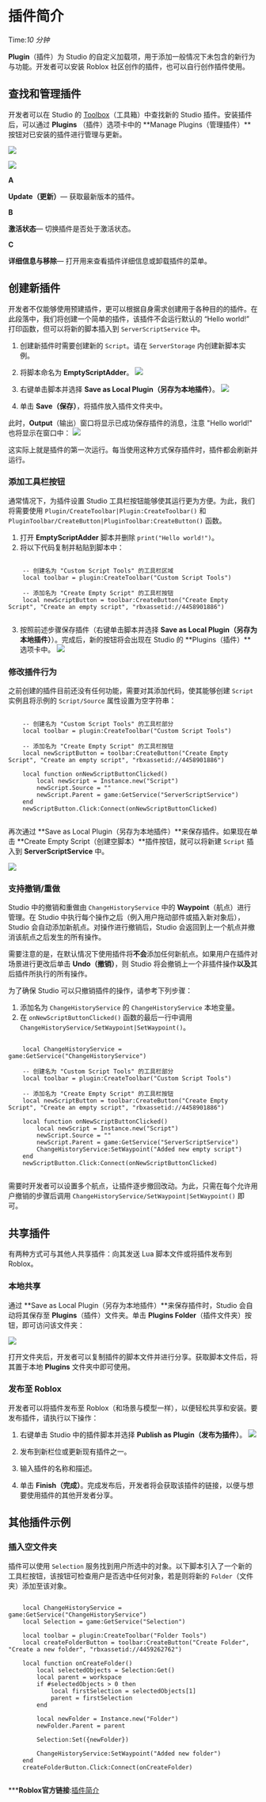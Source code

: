 # 插件简介 
Time:<em>10  分钟</em>

**Plugin**（插件）为 Studio 的自定义加载项，用于添加一般情况下未包含的新行为与功能。开发者可以安装 Roblox 社区创作的插件，也可以自行创作插件使用。

## 查找和管理插件

开发者可以在 Studio 的 [Toolbox](/resources/studio/Toolbox)（工具箱）中查找新的 Studio 插件。安装插件后，可以通过 **Plugins** （插件）选项卡中的 **Manage Plugins（管理插件）**按钮对已安装的插件进行管理与更新。

![](https://developer.roblox.com/assets/bltea914415df398088/Plugin-Manage-Plugins-1.png)

 ![](https://developer.roblox.com/assets/bltcd91725bac69494c/Plugin-Manage-Plugins.png)



**A**

**Update（更新）**— 获取最新版本的插件。 

**B**

**激活状态**— 切换插件是否处于激活状态。 

**C**

**详细信息与移除**— 打开用来查看插件详细信息或卸载插件的菜单。 

## 创建新插件

开发者不仅能够使用预建插件，更可以根据自身需求创建用于各种目的的插件。在此段落中，我们将创建一个简单的插件，该插件不会运行默认的 “Hello world!” 打印函数，但可以将新的脚本插入到 `ServerScriptService` 中。

  1. 创建新插件时需要创建新的 `Script`。请在 `ServerStorage` 内创建新脚本实例。
  2. 将脚本命名为 **EmptyScriptAdder**。
![](https://developer.roblox.com/assets/blt73ad22e9667cbfd0/Plugin-Empty-Script-Adder.png)



  3. 右键单击脚本并选择 **Save as Local Plugin（另存为本地插件）**。
![](https://developer.roblox.com/assets/blt18d7324025e3f2ec/Save-Local-Plugin.png)



  4. 单击 **Save（保存）**，将插件放入插件文件夹中。

此时，**Output**（输出）窗口将显示已成功保存插件的消息，注意 "Hello world!" 也将显示在窗口中： ![](https://developer.roblox.com/assets/blt7f64617cff9bae7d/Plugin-Hello-World-Output.png)



这实际上就是插件的第一次运行。每当使用这种方式保存插件时，插件都会刷新并运行。

### 添加工具栏按钮

通常情况下，为插件设置 Studio 工具栏按钮能够使其运行更为方便。为此，我们将需要使用 `Plugin/CreateToolbar|Plugin:CreateToolbar()` 和 `PluginToolbar/CreateButton|PluginToolbar:CreateButton()` 函数。

  1. 打开 **EmptyScriptAdder** 脚本并删除 `print("Hello world!")`。
  2. 将以下代码复制并粘贴到脚本中：

```    
    
    -- 创建名为 "Custom Script Tools" 的工具栏区域
    local toolbar = plugin:CreateToolbar("Custom Script Tools")
    
    -- 添加名为 "Create Empty Script" 的工具栏按钮
    local newScriptButton = toolbar:CreateButton("Create Empty Script", "Create an empty script", "rbxassetid://4458901886")


```
  3. 按照前述步骤保存插件（右键单击脚本并选择 **Save as Local Plugin（另存为本地插件）**）。完成后，新的按钮将会出现在 Studio 的 **Plugins（插件）**选项卡中。
![](https://developer.roblox.com/assets/blta9a06ee7c5a3bd18/Plugin-Toolbar-Button.png)



### 修改插件行为

之前创建的插件目前还没有任何功能，需要对其添加代码，使其能够创建 `Script` 实例且将示例的 `Script/Source` 属性设置为空字符串：

```    
    
    -- 创建名为 "Custom Script Tools" 的工具栏部分
    local toolbar = plugin:CreateToolbar("Custom Script Tools")
    
    -- 添加名为 "Create Empty Script" 的工具栏按钮
    local newScriptButton = toolbar:CreateButton("Create Empty Script", "Create an empty script", "rbxassetid://4458901886")
    
    local function onNewScriptButtonClicked()
    	local newScript = Instance.new("Script")
    	newScript.Source = ""
    	newScript.Parent = game:GetService("ServerScriptService")
    end
    newScriptButton.Click:Connect(onNewScriptButtonClicked)


```
再次通过 **Save as Local Plugin（另存为本地插件）**来保存插件。如果现在单击 **Create Empty Script（创建空脚本）**插件按钮，就可以将新建 `Script` 插入到 **ServerScriptService** 中。

![](https://developer.roblox.com/assets/bltd9dd1fcdc0e69a37/Plugin-Inserted-Script.png)



### 支持撤销/重做

Studio 中的撤销和重做由 `ChangeHistoryService` 中的 **Waypoint**（航点）进行管理。在 Studio 中执行每个操作之后（例入用户拖动部件或插入新对象后），Studio 会自动添加新航点。对操作进行撤销后，Studio 会返回到上一个航点并撤消该航点之后发生的所有操作。

需要注意的是，在默认情况下使用插件将**不会**添加任何新航点。如果用户在插件对场景进行更改后单击 **Undo（撤销）**，则 Studio 将会撤销上一个非插件操作**以及**其后插件所执行的所有操作。

为了确保 Studio 可以只撤销插件的操作，请参考下列步骤：

  1. 添加名为 `ChangeHistoryService` 的 `ChangeHistoryService` 本地变量。
  2. 在 `onNewScriptButtonClicked()` 函数的最后一行中调用 `ChangeHistoryService/SetWaypoint|SetWaypoint()`。

```    
    
    local ChangeHistoryService = game:GetService("ChangeHistoryService")
    
    -- 创建名为 "Custom Script Tools" 的工具栏部分
    local toolbar = plugin:CreateToolbar("Custom Script Tools")
    
    -- 添加名为 "Create Empty Script" 的工具栏按钮
    local newScriptButton = toolbar:CreateButton("Create Empty Script", "Create an empty script", "rbxassetid://4458901886")
    
    local function onNewScriptButtonClicked()
    	local newScript = Instance.new("Script")
    	newScript.Source = ""
    	newScript.Parent = game:GetService("ServerScriptService")
    	ChangeHistoryService:SetWaypoint("Added new empty script")
    end
    newScriptButton.Click:Connect(onNewScriptButtonClicked)


```
需要时开发者可以设置多个航点，让插件逐步撤回改动。为此，只需在每个允许用户撤销的步骤后调用 `ChangeHistoryService/SetWaypoint|SetWaypoint()` 即可。 

## 共享插件

有两种方式可与其他人共享插件：向其发送 Lua 脚本文件或将插件发布到 Roblox。

### 本地共享

通过 **Save as Local Plugin（另存为本地插件）**来保存插件时，Studio 会自动将其保存至 **Plugins**（插件）文件夹。单击 **Plugins Folder**（插件文件夹）按钮，即可访问该文件夹：

![](https://developer.roblox.com/assets/blt69975887711dde53/Plugin-Plugins-Folder.png)



打开文件夹后，开发者可以复制插件的脚本文件并进行分享。获取脚本文件后，将其置于本地 **Plugins** 文件夹中即可使用。

### 发布至 Roblox

开发者可以将插件发布至 Roblox（和场景与模型一样），以便轻松共享和安装。要发布插件，请执行以下操作：

  1. 右键单击 Studio 中的插件脚本并选择 **Publish as Plugin（发布为插件）**。
![](https://developer.roblox.com/assets/blt294f75c47ef1b021/Publish-As-Plugin.png)



  2. 发布到新栏位或更新现有插件之一。
  3. 输入插件的名称和描述。
  4. 单击 **Finish（完成）**。完成发布后，开发者将会获取该插件的链接，以便与想要使用插件的其他开发者分享。

## 其他插件示例

### 插入空文件夹

插件可以使用 `Selection` 服务找到用户所选中的对象。以下脚本引入了一个新的工具栏按钮，该按钮可检查用户是否选中任何对象，若是则将新的 `Folder`（文件夹）添加至该对象。

```    
    
    local ChangeHistoryService = game:GetService("ChangeHistoryService")
    local Selection = game:GetService("Selection")
    
    local toolbar = plugin:CreateToolbar("Folder Tools")
    local createFolderButton = toolbar:CreateButton("Create Folder", "Create a new folder", "rbxassetid://4459262762")
    
    local function onCreateFolder()
    	local selectedObjects = Selection:Get()
    	local parent = workspace
    	if #selectedObjects > 0 then
    		local firstSelection = selectedObjects[1]
    		parent = firstSelection
    	end
    
    	local newFolder = Instance.new("Folder")
    	newFolder.Parent = parent
    
    	Selection:Set({newFolder})
    
    	ChangeHistoryService:SetWaypoint("Added new folder")
    end
    createFolderButton.Click:Connect(onCreateFolder)


```


***__Roblox官方链接__:[插件简介](https://developer.roblox.com/zh-cn/articles/Intro-to-Plugins)